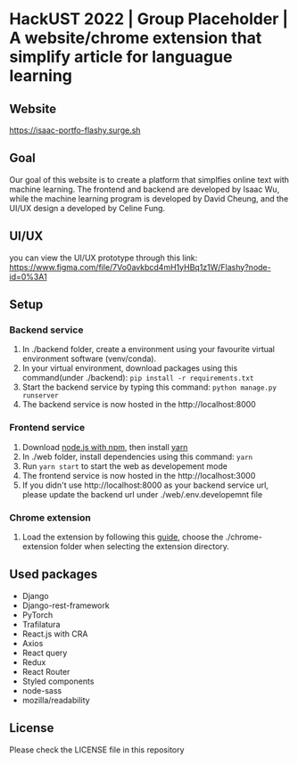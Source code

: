 # HackUST 2022 | Group Placeholder | A website/chrome extension that simplify article for languague learning

## Website
https://isaac-portfo-flashy.surge.sh

## Goal
Our goal of this website is to create a platform that simplfies online text with machine learning. The frontend and backend are developed by Isaac Wu, while the machine learning program is developed by David Cheung, and the UI/UX design a developed by Celine Fung.

## UI/UX
you can view the UI/UX prototype through this link: https://www.figma.com/file/7Vo0avkbcd4mH1yHBq1z1W/Flashy?node-id=0%3A1

## Setup
### Backend service
1. In ./backend folder, create a environment using your favourite virtual environment software (venv/conda).
2. In your virtual environment, download packages using this command(under ./backend): `pip install -r requirements.txt`
3. Start the backend service by typing this command: `python manage.py runserver`
4. The backend service is now hosted in the http://localhost:8000
### Frontend service
1. Download [node.js with npm](https://nodejs.org/en/), then install [yarn](https://classic.yarnpkg.com/lang/en/docs/install/#windows-stable)
2. In ./web folder, install dependencies using this command: `yarn`
3. Run `yarn start` to start the web as developement mode
4. The frontend service is now hosted in the http://localhost:3000
5. If you didn't use http://localhost:8000 as your backend service url, please update the backend url under ./web/.env.developemnt file
### Chrome extension
1. Load the extension by following this [guide](https://developer.chrome.com/docs/extensions/mv3/getstarted/#unpacked), choose the ./chrome-extension folder when selecting the extension directory.

## Used packages
- Django
- Django-rest-framework
- PyTorch
- Trafilatura
- React.js with CRA
- Axios
- React query
- Redux
- React Router
- Styled components
- node-sass
- mozilla/readability

## License
Please check the LICENSE file in this repository
